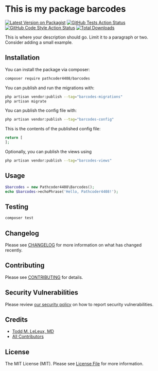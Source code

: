# This is my package barcodes

[![Latest Version on Packagist](https://img.shields.io/packagist/v/pathcoder4408/barcodes.svg?style=flat-square)](https://packagist.org/packages/pathcoder4408/barcodes)
[![GitHub Tests Action Status](https://img.shields.io/github/workflow/status/pathcoder4408/barcodes/run-tests?label=tests)](https://github.com/pathcoder4408/barcodes/actions?query=workflow%3Arun-tests+branch%3Amain)
[![GitHub Code Style Action Status](https://img.shields.io/github/workflow/status/pathcoder4408/barcodes/Check%20&%20fix%20styling?label=code%20style)](https://github.com/pathcoder4408/barcodes/actions?query=workflow%3A"Check+%26+fix+styling"+branch%3Amain)
[![Total Downloads](https://img.shields.io/packagist/dt/pathcoder4408/barcodes.svg?style=flat-square)](https://packagist.org/packages/pathcoder4408/barcodes)

This is where your description should go. Limit it to a paragraph or two. Consider adding a small example.


## Installation

You can install the package via composer:

```bash
composer require pathcoder4408/barcodes
```

You can publish and run the migrations with:

```bash
php artisan vendor:publish --tag="barcodes-migrations"
php artisan migrate
```

You can publish the config file with:

```bash
php artisan vendor:publish --tag="barcodes-config"
```

This is the contents of the published config file:

```php
return [
];
```

Optionally, you can publish the views using

```bash
php artisan vendor:publish --tag="barcodes-views"
```

## Usage

```php
$barcodes = new Pathcoder4408\Barcodes();
echo $barcodes->echoPhrase('Hello, Pathcoder4408!');
```

## Testing

```bash
composer test
```

## Changelog

Please see [CHANGELOG](CHANGELOG.md) for more information on what has changed recently.

## Contributing

Please see [CONTRIBUTING](https://github.com/spatie/.github/blob/main/CONTRIBUTING.md) for details.

## Security Vulnerabilities

Please review [our security policy](../../security/policy) on how to report security vulnerabilities.

## Credits

- [Todd M. LeLeux, MD](https://github.com/pathcoder4408)
- [All Contributors](../../contributors)

## License

The MIT License (MIT). Please see [License File](LICENSE.md) for more information.
